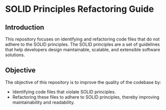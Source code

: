 # **SOLID Principles Refactoring Guide**

## **Introduction**
This repository focuses on identifying and refactoring code files that do not adhere to the SOLID principles. The SOLID principles are a set of guidelines that help developers design maintainable, scalable, and extensible software solutions.

## **Objective**
The objective of this repository is to improve the quality of the codebase by:
- Identifying code files that violate SOLID principles.
- Refactoring these files to adhere to SOLID principles, thereby improving maintainability and readability.

